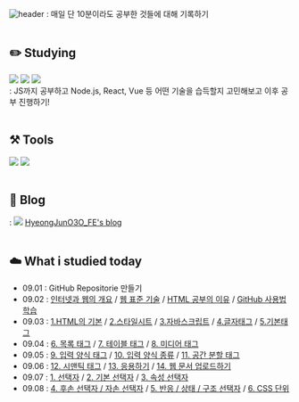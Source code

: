![header](<https://capsule-render.vercel.app/api?type=waving&color=gradient&height=300&section=header&text=D-90%20Challenge%20(기억보다는%20기록을!)&fontSize=50>)
: 매일 단 10분이라도 공부한 것들에 대해 기록하기
<br>
<br>

## ✏️ Studying

<img src="https://img.shields.io/badge/HTML5-E34F26?style=for-the-badge&logo=HTML5&logoColor=black"> <img src="https://img.shields.io/badge/CSS3-1572B6?style=for-the-badge&logo=CSS3&logoColor=black"> <img src="https://img.shields.io/badge/JavaScript-F7DF1E?style=for-the-badge&logo=JavaScript&logoColor=black">
<br>
: JS까지 공부하고 Node.js, React, Vue 등 어떤 기술을 습득할지 고민해보고 이후 공부 진행하기!
<br>
<br>

## ⚒️ Tools

<img src="https://img.shields.io/badge/Visual Studio Code-007ACC?style=for-the-badge&logo=Visual Studio Code&logoColor=black"> <img src="https://img.shields.io/badge/GitHub-181717?style=for-the-badge&logo=GitHub&logoColor=black">
<br>
<br>

## 🌿 Blog

: <img src="https://img.shields.io/badge/Tistory-000000?style=for-the-badge&logo=Tistory&logoColor=#000000"> [HyeongJunO3O_FE's blog](https://hyeongjun030-fe-developer.tistory.com/)
<br>
<br>

## ☁️ What i studied today

- 09.01 : GitHub Repositorie 만들기 <br>
- 09.02 : [인터넷과 웹의 개요](https://hyeongjun030-fe-developer.tistory.com/6?category=1018163) / [웹 표준 기술](https://hyeongjun030-fe-developer.tistory.com/7?category=1018163) / [HTML 공부의 이유](https://hyeongjun030-fe-developer.tistory.com/8?category=1018163) / [GitHub 사용법 학습](https://hyeongjun030-fe-developer.tistory.com/47?category=1018163)<br>
- 09.03 : [1.HTML의 기본](https://hyeongjun030-fe-developer.tistory.com/9?category=1018007) / [2.스타일시트](https://hyeongjun030-fe-developer.tistory.com/10?category=1018007) / [3.자바스크립트](https://hyeongjun030-fe-developer.tistory.com/11?category=1018007) / [4.글자태그](https://hyeongjun030-fe-developer.tistory.com/12?category=1018007) / [5.기본태그](https://hyeongjun030-fe-developer.tistory.com/13?category=1018007) <br>
- 09.04 : [6. 목록 태그](https://hyeongjun030-fe-developer.tistory.com/14?category=1018007) / [7. 테이블 태그](https://hyeongjun030-fe-developer.tistory.com/15) / [8. 미디어 태그](https://hyeongjun030-fe-developer.tistory.com/16) <br>
- 09.05 : [9. 입력 양식 태그](https://hyeongjun030-fe-developer.tistory.com/17?category=1018007) / [10. 입력 양식 종류](https://hyeongjun030-fe-developer.tistory.com/18?category=1018007) / [11. 공간 분할 태그](https://hyeongjun030-fe-developer.tistory.com/19?category=1018007)<br>
- 09.06 : [12. 시맨틱 태그](https://hyeongjun030-fe-developer.tistory.com/20?category=1018007) / [13. 응용하기](https://hyeongjun030-fe-developer.tistory.com/21?category=1018007) / [14. 웹 문서 업로드하기](https://hyeongjun030-fe-developer.tistory.com/50?category=1018007)<br>
- 09.07 : [1. 선택자](https://hyeongjun030-fe-developer.tistory.com/22?category=1018008) / [2. 기본 선택자](https://hyeongjun030-fe-developer.tistory.com/24?category=1018008) / [3. 속성 선택자](https://hyeongjun030-fe-developer.tistory.com/25?category=1018008) <br>
- 09.08 : [4. 후손 선택자 / 자손 선택자](https://hyeongjun030-fe-developer.tistory.com/26) / [5. 반응 / 상태 / 구조 선택자](https://hyeongjun030-fe-developer.tistory.com/27) / [6. CSS 단위](https://hyeongjun030-fe-developer.tistory.com/28) <br>
